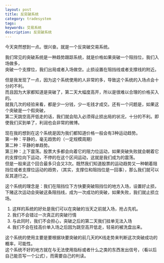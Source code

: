 ```yaml
---
layout: post
title: 反突破系统
category: tradesystem
tags: 
keywords: 交易系统
description: 反突破系统
---
```



今天突然想到一点。很兴奋。就是一个反突破交易系统。

我们常见的突破系统是一种趋势跟踪系统，就是价格如果突破一个阻挡位，我们入场做多，  
突破一个支撑位，我们出局或者入场做空。止损设置在阻挡线或者支撑线的附近。

但是我发现了一点，因为这个系统使用的人非常的多，导致这个系统的入场点会十分的不利。  
而且因为大家都知道是突破了，第二天大幅度高开，所以是很难以合理的价格买入的。  
就我几次的经验来看，都是少一分钱，少一毛钱才成交。还有一个问题是，如果这个突破是一个假突破，  
第二天跳空高开低走的话，我们就会陷入必须得止损出局的状况，十分的不利。即使我们买到单了，利润也会非常的微博。  

现在我的想到在这个系统是因为我们都知道价格一般会有3种运动趋势。  
第一种：平静的，毫无趋势的（一定规模周期）  
第二种：平静的单趋势。   
第三种：上下震荡。股票大多都会向着它的阻力位运动，如果突破失败就会朝着它的支撑位向下运动，不停的在这个区间运动，这就是我们成为的震荡。  
但是一般来这个回合最多只会又3次。既然我们知道股票的运动趋势又一种朝着阻挡位或者支撑位运动的趋势，（其实，支撑位和阻挡位是一回事），那么我们就可以反其道行之。

这个系统的理念是：我们在阻挡位下方快要突破阻挡位的地方入场，设置好止损，下赌这次运动会突破这条阻挡线，成为一次成功的突破，如果失败，我们就止损立场。

1. 这样的系统的好处是我们可以在突破的当天之前就入场，抢占先机。
2. 我们不会错过一次真正的突破行情
3. 与此同时，我们不会担心，突破之后的第二天我们挂单无法入场
4. 我们不会在挂高价单入场之后因为跳空高开低走，轻易的被洗盘出来。

这个系统的使用主要是要根据块要突破的前几天的K线走势来判断这次突破成功的概率，可能性。  
这个系统不好的地方就在与无法使用指标或者什么之类的东西发出信号，（看以后自己能否写一个公式），而需要自己的判读。


